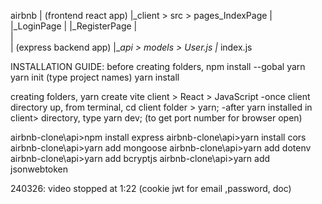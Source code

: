 airbnb
  | (frontend react app)
  |_client > src > pages_IndexPage
  |                     |_LoginPage
  |                     |_RegisterPage
  |     
  |                      
  |  (express backend app) 
  |__api > models > User.js
        |_ index.js


INSTALLATION GUIDE:
before creating folders,
npm install --gobal yarn 
yarn init (type project names)
yarn install

creating folders,
yarn create vite client > React > JavaScript
-once client directory up, from terminal, cd client folder > yarn;
-after yarn installed in client> directory, type yarn dev; (to get port number for browser open)

airbnb-clone\api>npm install express 
airbnb-clone\api>yarn install cors
airbnb-clone\api>yarn add mongoose
airbnb-clone\api>yarn add dotenv
airbnb-clone\api>yarn add bcryptjs
airbnb-clone\api>yarn add jsonwebtoken

240326: video stopped at 1:22 
(cookie jwt for email ,password, doc)